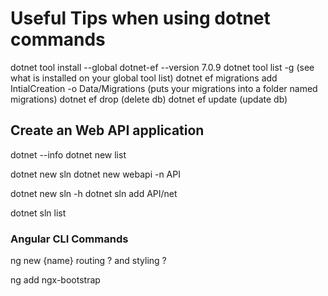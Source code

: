 # Useful Tips when using dotnet commands

dotnet tool install --global dotnet-ef --version 7.0.9
dotnet tool list -g (see what is installed on your global tool list)
dotnet ef migrations add IntialCreation -o Data/Migrations (puts your migrations into a folder named migrations)
dotnet ef drop (delete db)
dotnet ef update (update db)

## Create an Web API application

dotnet --info
dotnet new list

dotnet new sln
dotnet new webapi -n API

dotnet new sln -h
dotnet sln add API/net 

dotnet sln list

### Angular CLI Commands
  

  ng new {name} routing ? and styling ?

  ng add ngx-bootstrap
  